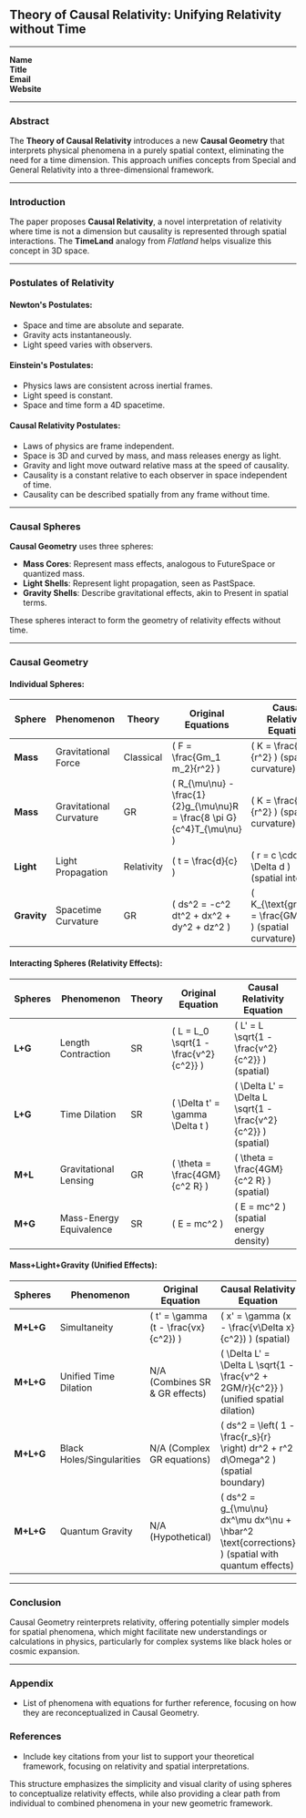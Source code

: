 
## **Theory of Causal Relativity: Unifying Relativity without Time**

---

**Name**  
**Title**  
**Email**  
**Website**

---

### **Abstract**

The **Theory of Causal Relativity** introduces a new **Causal Geometry** that interprets physical phenomena in a purely spatial context, eliminating the need for a time dimension. This approach unifies concepts from Special and General Relativity into a three-dimensional framework.

---

### **Introduction**

The paper proposes **Causal Relativity**, a novel interpretation of relativity where time is not a dimension but causality is represented through spatial interactions. The **TimeLand** analogy from *Flatland* helps visualize this concept in 3D space.

---

### **Postulates of Relativity**

#### **Newton's Postulates**:

- Space and time are absolute and separate.
- Gravity acts instantaneously.
- Light speed varies with observers.

#### **Einstein's Postulates**:

- Physics laws are consistent across inertial frames.
- Light speed is constant.
- Space and time form a 4D spacetime.

#### **Causal Relativity Postulates**:

- Laws of physics are frame independent.
- Space is 3D and curved by mass, and mass releases energy as light.
- Gravity and light move outward relative mass at the speed of causality.
- Causality is a constant relative to each observer in space independent of time.
- Causality can be described spatially from any frame without time.

---

### **Causal Spheres**

**Causal Geometry** uses three spheres:

- **Mass Cores**: Represent mass effects, analogous to FutureSpace or quantized mass.
- **Light Shells**: Represent light propagation, seen as PastSpace.
- **Gravity Shells**: Describe gravitational effects, akin to Present in spatial terms.

These spheres interact to form the geometry of relativity effects without time.

---

### **Causal Geometry**

#### **Individual Spheres**:

| **Sphere**  | **Phenomenon**                  | **Theory**            | **Original Equations**                                   | **Causal Relativity Equation**                                |
|-------------|---------------------------------|-----------------------|----------------------------------------------------------|---------------------------------------------------|
| **Mass**    | Gravitational Force              | Classical              | \( F = \frac{Gm_1 m_2}{r^2} \)                           | \( K = \frac{GM}{r^2} \) (spatial curvature)                 |
| **Mass**    | Gravitational Curvature          | GR                     | \( R_{\mu\nu} - \frac{1}{2}g_{\mu\nu}R = \frac{8 \pi G}{c^4}T_{\mu\nu} \) | \( K = \frac{GM}{r^2} \) (spatial curvature)                 |
| **Light**   | Light Propagation                | Relativity             | \( t = \frac{d}{c} \)                                     | \( r = c \cdot \Delta d \) (spatial interval)                 |
| **Gravity** | Spacetime Curvature              | GR                     | \( ds^2 = -c^2 dt^2 + dx^2 + dy^2 + dz^2 \)               | \( K_{\text{gravity}} = \frac{GM}{r^2} \) (spatial curvature) |

#### **Interacting Spheres (Relativity Effects)**:

| **Spheres** | **Phenomenon**                  | **Theory** | **Original Equation**                                   | **Causal Relativity Equation**                                |
|-------------|---------------------------------|------------|----------------------------------------------------------|---------------------------------------------------|
| **L+G**     | Length Contraction               | SR         | \( L = L_0 \sqrt{1 - \frac{v^2}{c^2}} \)                 | \( L' = L \sqrt{1 - \frac{v^2}{c^2}} \) (spatial)             |
| **L+G**     | Time Dilation                    | SR         | \( \Delta t' = \gamma \Delta t \)                        | \( \Delta L' = \Delta L \sqrt{1 - \frac{v^2}{c^2}} \) (spatial)|
| **M+L**     | Gravitational Lensing            | GR         | \( \theta = \frac{4GM}{c^2 R} \)                         | \( \theta = \frac{4GM}{c^2 R} \) (spatial)                    |
| **M+G**     | Mass-Energy Equivalence          | SR         | \( E = mc^2 \)                                            | \( E = mc^2 \) (spatial energy density)                       |

#### **Mass+Light+Gravity (Unified Effects)**:

| **Spheres** | **Phenomenon**                  | **Original Equation**                                   | **Causal Relativity Equation**                                |
|-------------|---------------------------------|----------------------------------------------------------|---------------------------------------------------|
| **M+L+G**   | Simultaneity                     | \( t' = \gamma (t - \frac{vx}{c^2}) \)                   | \( x' = \gamma (x - \frac{v\Delta x}{c^2}) \) (spatial)       |
| **M+L+G**   | Unified Time Dilation            | N/A (Combines SR & GR effects)                           | \( \Delta L' = \Delta L \sqrt{1 - \frac{v^2 + 2GM/r}{c^2}} \) (unified spatial dilation)|
| **M+L+G**   | Black Holes/Singularities        | N/A (Complex GR equations)                               | \( ds^2 = \left( 1 - \frac{r_s}{r} \right) dr^2 + r^2 d\Omega^2 \) (spatial boundary) |
| **M+L+G**   | Quantum Gravity                  | N/A (Hypothetical)                                       | \( ds^2 = g_{\mu\nu} dx^\mu dx^\nu + \hbar^2 \text{corrections} \) (spatial with quantum effects) |

---

### **Conclusion**

Causal Geometry reinterprets relativity, offering potentially simpler models for spatial phenomena, which might facilitate new understandings or calculations in physics, particularly for complex systems like black holes or cosmic expansion.

---

### **Appendix**

- List of phenomena with equations for further reference, focusing on how they are reconceptualized in Causal Geometry.

### **References**

- Include key citations from your list to support your theoretical framework, focusing on relativity and spatial interpretations.

This structure emphasizes the simplicity and visual clarity of using spheres to conceptualize relativity effects, while also providing a clear path from individual to combined phenomena in your new geometric framework.
